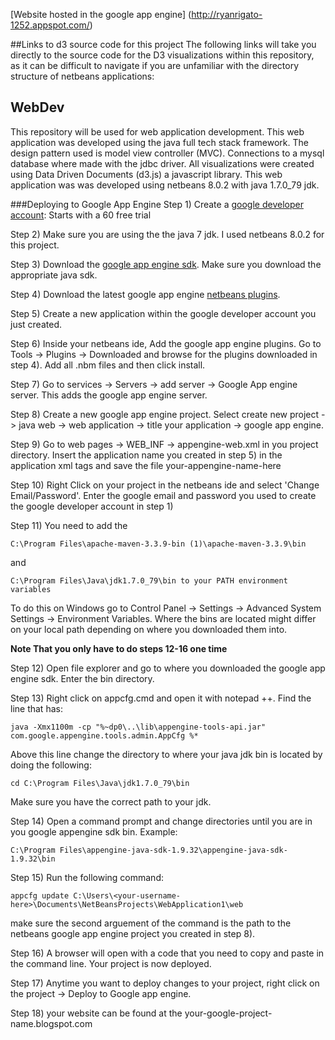 [Website hosted in the google app engine] (http://ryanrigato-1252.appspot.com/)

##Links to d3 source code for this project
The following links will take you directly to the source code for the D3 visualizations within this repository, as it can be difficult 
to navigate if you are unfamiliar with the directory structure of netbeans applications:



## WebDev
This repository will be used for web application development. This web application was developed using the java full tech stack
framework. The design pattern used is model view controller (MVC). Connections to a mysql database where made with the jdbc driver.
All visualizations were created using Data Driven Documents (d3.js) a javascript library. 
This web application was was developed using netbeans 8.0.2 with java 1.7.0_79 jdk.



###Deploying to Google App Engine
Step 1) Create a [google developer account](https://cloud.google.com/free-trial/): Starts with a 60 free trial

Step 2) Make sure you are using the the java 7 jdk. I used netbeans 8.0.2 for this project.

Step 3) Download the [google app engine sdk](https://cloud.google.com/appengine/downloads).  Make sure you download the appropriate java sdk.

Step 4) Download the latest google app engine [netbeans plugins](https://code.google.com/archive/p/nb-gaelyk-plugin/downloads).

Step 5) Create a new application within the google developer account you just created.

Step 6) Inside your netbeans ide, Add the google app engine plugins. Go to Tools -> Plugins -> Downloaded and browse for the plugins downloaded in step 4). Add all .nbm files and then click install.

Step 7) Go to services -> Servers -> add server -> Google App engine server. This adds the google app engine server.

Step 8) Create a new google app engine project. Select create new project -> java web -> web application -> title your application -> google app engine.

Step 9) Go to web pages -> WEB_INF -> appengine-web.xml in you project directory. Insert the application name you created in step 5) in the application xml tags and save the file <application>your-appengine-name-here</application>

Step 10) Right Click on your project in the netbeans ide and select 'Change Email/Password'. Enter the google email and password you used to create the google developer account in step 1)

Step 11) You need to add the 

`C:\Program Files\apache-maven-3.3.9-bin (1)\apache-maven-3.3.9\bin` 

and 

`C:\Program Files\Java\jdk1.7.0_79\bin to your PATH environment variables`

To do this on Windows go to Control Panel -> Settings -> Advanced System Settings -> Environment Variables. Where the bins are located might differ on your local path  depending on where you downloaded them into.


**Note That you only have to do steps 12-16 one time**

Step 12) Open file explorer and go to where you downloaded the google app engine sdk. Enter the bin directory. 

Step 13) Right click on appcfg.cmd and open it with notepad ++. Find the line that has:

`java -Xmx1100m -cp "%~dp0\..\lib\appengine-tools-api.jar" com.google.appengine.tools.admin.AppCfg %*`

Above this line change the directory to where your java jdk bin is located by doing the following:

```cd C:\Program Files\Java\jdk1.7.0_79\bin```

Make sure you have the correct path to your jdk.

Step 14) Open a command prompt and change directories until you are in you google appengine sdk bin. Example:

`C:\Program Files\appengine-java-sdk-1.9.32\appengine-java-sdk-1.9.32\bin`

Step 15) Run the following command:

`appcfg update C:\Users\<your-username-here>\Documents\NetBeansProjects\WebApplication1\web`

make sure the second arguement of the command is the path to the netbeans google app engine project you created in step 8).

Step 16) A browser will open with a code that you need to copy and paste in the command line. Your project is now deployed.

Step 17) Anytime you want to deploy changes to your project, right click on the project -> Deploy to Google app engine.

Step 18) your website can be found at the your-google-project-name.blogspot.com
